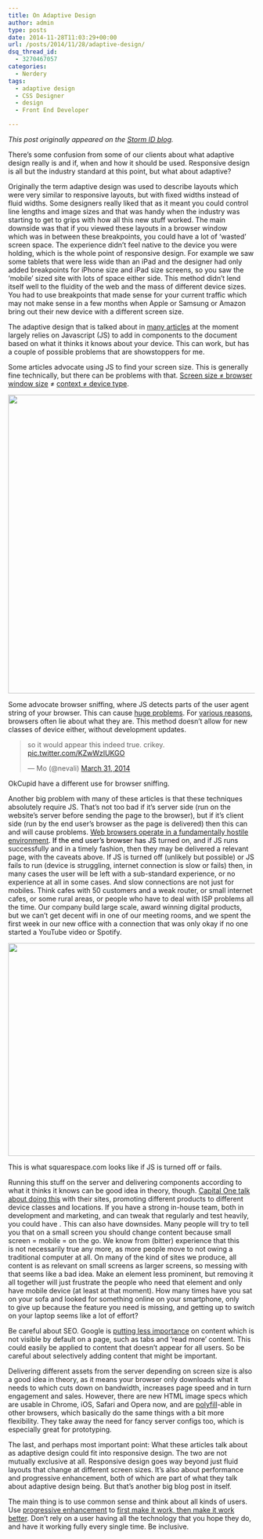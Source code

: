 ```yaml
---
title: On Adaptive Design
author: admin
type: posts
date: 2014-11-28T11:03:29+00:00
url: /posts/2014/11/28/adaptive-design/
dsq_thread_id:
  - 3270467057
categories:
  - Nerdery
tags:
  - adaptive design
  - CSS Designer
  - design
  - Front End Developer

---
```

_This post originally appeared on the [Storm ID blog][1]._

There&#8217;s some confusion from some of our clients about what adaptive design really is and if, when and how it should be used. Responsive design is all but the industry standard at this point, but what about adaptive?

Originally the term adaptive design was used to describe layouts which were very similar to responsive layouts, but with fixed widths instead of fluid widths. Some designers really liked that as it meant you could control line lengths and image sizes and that was handy when the industry was starting to get to grips with how all this new stuff worked. The main downside was that if you viewed these layouts in a browser window which was in between these breakpoints, you could have a lot of &#8216;wasted&#8217; screen space. The experience didn&#8217;t feel native to the device you were holding, which is the whole point of responsive design. For example we saw some tablets that were less wide than an iPad and the designer had only added breakpoints for iPhone size and iPad size screens, so you saw the &#8216;mobile&#8217; sized site with lots of space either side. This method didn&#8217;t lend itself well to the fluidity of the web and the mass of different device sizes. You had to use breakpoints that made sense for your current traffic which may not make sense in a few months when Apple or Samsung or Amazon bring out their new device with a different screen size.

The adaptive design that is talked about in [many articles][2] at the moment largely relies on Javascript (JS) to add in components to the document based on what it thinks it knows about your device. This can work, but has a couple of possible problems that are showstoppers for me.

Some articles advocate using JS to find your screen size. This is generally fine technically, but there can be problems with that. [Screen size ≠ browser window size][3] ≠ [context ≠ device type][4].

[<img class="alignnone size-full wp-image-1469217592" src="https://lobban.org/wp-content/uploads/2014/11/elementsMobileContext.jpg" alt="" width="558" height="609" srcset="https://lobban.org/wp-content/uploads/2014/11/elementsMobileContext.jpg 558w, https://lobban.org/wp-content/uploads/2014/11/elementsMobileContext-275x300.jpg 275w" sizes="(max-width: 558px) 100vw, 558px" />][5]

Some advocate browser sniffing, where JS detects parts of the user agent string of your browser. This can cause [huge problems][6]. For [various reasons][7], browsers often lie about what they are. This method doesn&#8217;t allow for new classes of device either, without development updates.

<blockquote class="twitter-tweet" lang="en">
  <p>
    so it would appear this indeed true. crikey. <a href="http://t.co/KZwWzIUKGO">pic.twitter.com/KZwWzIUKGO</a>
  </p>
  
  <p>
    — Mo (@nevali) <a href="https://twitter.com/nevali/status/450746236526940160">March 31, 2014</a>
  </p>
</blockquote>



OkCupid have a different use for browser sniffing.

Another big problem with many of these articles is that these techniques absolutely require JS. That&#8217;s not too bad if it&#8217;s server side (run on the website&#8217;s server before sending the page to the browser), but if it&#8217;s client side (run by the end user&#8217;s browser as the page is delivered) then this can and will cause problems. <span style="color: #000000;"><a href="https://decadecity.net/talks/using-a-web-font-loader">Web browsers operate in a fundamentally hostile environment</a>. If the end user&#8217;s browser has JS</span> turned on, and if JS runs successfully and in a timely fashion, then they may be delivered a relevant page, with the caveats above. If JS is turned off (unlikely but possible) or JS fails to run (device is struggling, internet connection is slow or fails) then, in many cases the user will be left with a sub-standard experience, or no experience at all in some cases. And slow connections are not just for mobiles. Think cafes with 50 customers and a weak router, or small internet cafes, or some rural areas, or people who have to deal with ISP problems all the time. Our company build large scale, award winning digital products, but we can&#8217;t get decent wifi in one of our meeting rooms, and we spent the first week in our new office with a connection that was only okay if no one started a YouTube video or Spotify.

<img class="alignnone size-full wp-image-1469217593" src="https://lobban.org/wp-content/uploads/2014/11/squarespacejsoff.jpg" alt="" width="780" height="434" srcset="https://lobban.org/wp-content/uploads/2014/11/squarespacejsoff.jpg 780w, https://lobban.org/wp-content/uploads/2014/11/squarespacejsoff-300x167.jpg 300w" sizes="(max-width: 780px) 100vw, 780px" />

This is what squarespace.com looks like if JS is turned off or fails.

Running this stuff on the server and delivering components according to what it thinks it knows can be good idea in theory, though. [Capital One talk about doing this][8] with their sites, promoting different products to different device classes and locations. If you have a strong in-house team, both in development and marketing, and can tweak that regularly and test heavily, you could have . This can also have downsides. Many people will try to tell you that on a small screen you should change content because small screen = mobile = on the go. We know from (bitter) experience that this is not necessarily true any more, as more people move to not owing a traditional computer at all. On many of the kind of sites we produce, all content is as relevant on small screens as larger screens, so messing with that seems like a bad idea. Make an element less prominent, but removing it all together will just frustrate the people who need that element and only have mobile device (at least at that moment). How many times have you sat on your sofa and looked for something online on your smartphone, only to give up because the feature you need is missing, and getting up to switch on your laptop seems like a lot of effort?

Be careful about SEO. Google is [putting less importance][9] on content which is not visible by default on a page, such as tabs and &#8216;read more&#8217; content. This could easily be applied to content that doesn&#8217;t appear for all users. So be careful about selectively adding content that might be important.

Delivering different assets from the server depending on screen size is also a good idea in theory, as it means your browser only downloads what it needs to which cuts down on bandwidth, increases page speed and in turn engagement and sales. However, there are new HTML image specs which are usable in Chrome, iOS, Safari and Opera now, and are [polyfill][10]-able in other browsers, which basically do the same things with a bit more flexibility. They take away the need for fancy server configs too, which is especially great for prototyping.

The last, and perhaps most important point: What these articles talk about as adaptive design could fit into responsive design. The two are not mutually exclusive at all. Responsive design goes way beyond just fluid layouts that change at different screen sizes. It&#8217;s also about performance and progressive enhancement, both of which are part of what they talk about adaptive design being. But that&#8217;s another big blog post in itself.

The main thing is to use common sense and think about all kinds of users. Use [progressive enhancement][11] to [first make it work, then make it work better][12]. Don&#8217;t rely on a user having all the technology that you hope they do, and have it working fully every single time. Be inclusive.

 [1]: http://blog.stormid.com/2014/11/adaptive-design/
 [2]: http://dealer-communications.com/technology/the-benefits-of-responsive-vs-adaptive-design/
 [3]: http://css-tricks.com/screen-resolution-notequalto-browser-window/
 [4]: http://www.uxmatters.com/mt/archives/2013/06/three-reasons-weve-outgrown-mobile-context.php
 [5]: http://weblog.cenriqueortiz.com/mobile-context/
 [6]: http://css-tricks.com/browser-detection-is-bad/
 [7]: http://webaim.org/blog/user-agent-string-history/
 [8]: http://responsivewebdesign.com/podcast/capital-one.html
 [9]: https://www.davidnaylor.co.uk/google-will-ignore-click-expand-tabbed-content.html
 [10]: https://remysharp.com/2010/10/08/what-is-a-polyfill
 [11]: http://alistapart.com/article/understandingprogressiveenhancement
 [12]: https://www.gov.uk/service-manual/making-software/progressive-enhancement.html